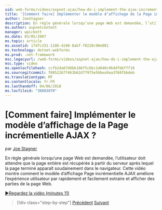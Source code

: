```yaml
---
uid: web-forms/videos/aspnet-ajax/how-do-i-implement-the-ajax-incremental-page-display-pattern
title: '[Comment faire] Implémenter le modèle d’affichage de la Page incrémentielle AJAX ? | Microsoft Docs'
author: JoeStagner
description: En règle générale lorsqu’une page Web est demandée, l’utilisateur doit attendre que la page entière est récupérée à partir du serveur après lequel la page terminé apparaît sudde...
ms.author: aspnetcontent
manager: wpickett
ms.date: 03/05/2007
ms.topic: article
ms.assetid: 17dfc331-1186-4240-8abf-f0220c90e081
ms.technology: dotnet-webforms
ms.prod: .net-framework
msc.legacyurl: /web-forms/videos/aspnet-ajax/how-do-i-implement-the-ajax-incremental-page-display-pattern
msc.type: video
ms.openlocfilehash: ccfb2da67d8bb186f5cbbc14040c964dfbbfff10
ms.sourcegitcommit: f8852267f463b62d7f975e56bea9aa3f68fbbdeb
ms.translationtype: MT
ms.contentlocale: fr-FR
ms.lasthandoff: 04/06/2018
ms.locfileid: "30883870"
---
```

<a name="how-do-i-implement-the-ajax-incremental-page-display-pattern"></a>[Comment faire] Implémenter le modèle d’affichage de la Page incrémentielle AJAX ?
====================
par [Joe Stagner](https://github.com/JoeStagner)

En règle générale lorsqu’une page Web est demandée, l’utilisateur doit attendre que la page entière est récupérée à partir du serveur après lequel la page terminé apparaît soudainement dans le navigateur. Cette vidéo montre comment le modèle d’affichage Page incrémentielle AJAX améliore l’expérience utilisateur par rapidement et facilement extraire et afficher des parties de la page Web.

[&#9654;Regardez la vidéo (minutes 11)](https://channel9.msdn.com/Blogs/ASP-NET-Site-Videos/how-do-i-implement-the-ajax-incremental-page-display-pattern)

> [!div class="step-by-step"]
> [Précédent](how-do-i-implement-the-ajax-paging-pattern.md)
> [Suivant](how-do-i-implement-the-incremental-page-display-pattern-using-http-get-and-post.md)
